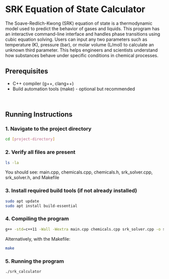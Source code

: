 # SRK Equation of State Calculator

The Soave-Redlich-Kwong (SRK) equation of state is a thermodynamic model used to predict the behavior of gases and liquids. This program has an interactive command-line interface and handles phase transitions using cubic equation solving. Users can input any two parameters such as temperature (K), pressure (bar), or molar volume (L/mol) to calculate an unknown third parameter. This helps engineers and scientists understand how substances behave under specific conditions in chemical processes.

## Prerequisites
- C++ compiler (g++, clang++)
- Build automation tools (make) - optional but recommended

<br>

## Running Instructions

### 1. Navigate to the project directory
```sh
cd [project-directory]
   ```

### 2. Verify all files are present
```sh
ls -la
   ```
You should see: main.cpp, chemicals.cpp, chemicals.h, srk_solver.cpp, srk_solver.h, and Makefile

### 3. Install required build tools (if not already installed)
```sh
sudo apt update
sudo apt install build-essential
   ```
### 4. Compiling the program
```sh
g++ -std=c++11 -Wall -Wextra main.cpp chemicals.cpp srk_solver.cpp -o srk_calculator
   ```
Alternatively, with the Makefile:
```sh
make
   ```
### 5. Running the program
```sh
./srk_calculator
   ```
